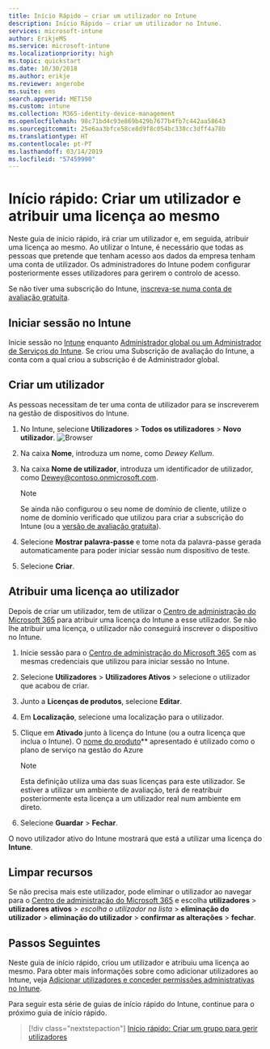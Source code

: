 ```yaml
---
title: Início Rápido – criar um utilizador no Intune
description: Início Rápido – criar um utilizador no Intune.
services: microsoft-intune
author: ErikjeMS
ms.service: microsoft-intune
ms.localizationpriority: high
ms.topic: quickstart
ms.date: 10/30/2018
ms.author: erikje
ms.reviewer: angerobe
ms.suite: ems
search.appverid: MET150
ms.custom: intune
ms.collection: M365-identity-device-management
ms.openlocfilehash: 98c71bd4c93e869b429b7677b4fb7c442aa58643
ms.sourcegitcommit: 25e6aa3bfce58ce8d9f8c054bc338cc3dff4a78b
ms.translationtype: HT
ms.contentlocale: pt-PT
ms.lasthandoff: 03/14/2019
ms.locfileid: "57459990"
---
```

# <a name="quickstart-create-a-user-and-assign-a-license-to-it"></a>Início rápido: Criar um utilizador e atribuir uma licença ao mesmo

Neste guia de início rápido, irá criar um utilizador e, em seguida, atribuir uma licença ao mesmo. Ao utilizar o Intune, é necessário que todas as pessoas que pretende que tenham acesso aos dados da empresa tenham uma conta de utilizador. Os administradores do Intune podem configurar posteriormente esses utilizadores para gerirem o controlo de acesso.

Se não tiver uma subscrição do Intune, [inscreva-se numa conta de avaliação gratuita](free-trial-sign-up.md).

## <a name="sign-in-to-intune"></a>Iniciar sessão no Intune

Inicie sessão no [Intune](https://aka.ms/intuneportal) enquanto [Administrador global ou um Administrador de Serviços do Intune](users-add.md#types-of-administrators). Se criou uma Subscrição de avaliação do Intune, a conta com a qual criou a subscrição é de Administrador global.

## <a name="create-a-user"></a>Criar um utilizador

As pessoas necessitam de ter uma conta de utilizador para se inscreverem na gestão de dispositivos do Intune.

1. No Intune, selecione **Utilizadores** > **Todos os utilizadores** > **Novo utilizador**.
![Browser](media/quickstart-create-user/create-user.png)
2. Na caixa **Nome**, introduza um nome, como *Dewey Kellum*.
3. Na caixa **Nome de utilizador**, introduza um identificador de utilizador, como Dewey@contoso.onmicrosoft.com.

    > [!NOTE]
    > Se ainda não configurou o seu nome de domínio de cliente, utilize o nome de domínio verificado que utilizou para criar a subscrição do Intune (ou a [versão de avaliação gratuita](free-trial-sign-up.md#sign-up-for-a-microsoft-intune-free-trial)). 

4. Selecione **Mostrar palavra-passe** e tome nota da palavra-passe gerada automaticamente para poder iniciar sessão num dispositivo de teste.
5. Selecione **Criar**.

## <a name="assign-a-license-to-the-user"></a>Atribuir uma licença ao utilizador

Depois de criar um utilizador, tem de utilizar o [Centro de administração do Microsoft 365](http://go.microsoft.com/fwlink/p/?LinkId=698854) para atribuir uma licença do Intune a esse utilizador. Se não lhe atribuir uma licença, o utilizador não conseguirá inscrever o dispositivo no Intune. 

1. Inicie sessão para o [Centro de administração do Microsoft 365](http://go.microsoft.com/fwlink/p/?LinkId=698854) com as mesmas credenciais que utilizou para iniciar sessão no Intune.
2. Selecione **Utilizadores** > **Utilizadores Ativos** > selecione o utilizador que acabou de criar.
3. Junto a **Licenças de produtos**, selecione **Editar**.
4. Em **Localização**, selecione uma localização para o utilizador.
5. Clique em **Ativado** junto à licença do Intune (ou a outra licença que inclua o Intune). O [nome do produto](https://docs.microsoft.com/azure/active-directory/users-groups-roles/licensing-service-plan-reference)** apresentado é utilizado como o plano de serviço na gestão do Azure 

   > [!NOTE]
   > Esta definição utiliza uma das suas licenças para este utilizador. Se estiver a utilizar um ambiente de avaliação, terá de reatribuir posteriormente esta licença a um utilizador real num ambiente em direto.
6. Selecione **Guardar** > **Fechar**.

O novo utilizador ativo do Intune mostrará que está a utilizar uma licença do **Intune**.

## <a name="clean-up-resources"></a>Limpar recursos

Se não precisa mais este utilizador, pode eliminar o utilizador ao navegar para o [Centro de administração do Microsoft 365](http://go.microsoft.com/fwlink/p/?LinkId=698854) e escolha **utilizadores** > **utilizadores ativos**  >  *escolha o utilizador na lista* > **eliminação do utilizador** > **eliminação do utilizador** > **confirmar as alterações** > **fechar**.

## <a name="next-steps"></a>Passos Seguintes

Neste guia de início rápido, criou um utilizador e atribuiu uma licença ao mesmo. Para obter mais informações sobre como adicionar utilizadores ao Intune, veja [Adicionar utilizadores e conceder permissões administrativas no Intune](users-add.md).

Para seguir esta série de guias de início rápido do Intune, continue para o próximo guia de início rápido.

> [!div class="nextstepaction"]
> [Início rápido: Criar um grupo para gerir utilizadores](quickstart-create-group.md)

